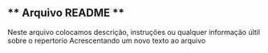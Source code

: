 ## ** Arquivo README **
Neste arquivo colocamos descrição, instruções ou qualquer informação últil sobre o repertorio
Acrescentando um novo texto ao arquivo